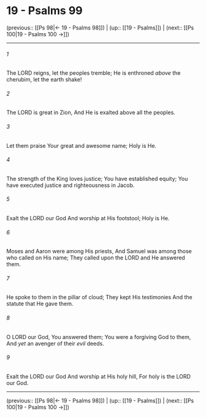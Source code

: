 # 19 - Psalms 99

(previous:: [[Ps 98|← 19 - Psalms 98]]) | (up:: [[19 - Psalms]]) | (next:: [[Ps 100|19 - Psalms 100 →]])

***


###### 1 
The LORD reigns, let the peoples tremble; He is enthroned _above_ the cherubim, let the earth shake! 

###### 2 
The LORD is great in Zion, And He is exalted above all the peoples. 

###### 3 
Let them praise Your great and awesome name; Holy is He. 

###### 4 
The strength of the King loves justice; You have established equity; You have executed justice and righteousness in Jacob. 

###### 5 
Exalt the LORD our God And worship at His footstool; Holy is He. 

###### 6 
Moses and Aaron were among His priests, And Samuel was among those who called on His name; They called upon the LORD and He answered them. 

###### 7 
He spoke to them in the pillar of cloud; They kept His testimonies And the statute that He gave them. 

###### 8 
O LORD our God, You answered them; You were a forgiving God to them, And _yet_ an avenger of their _evil_ deeds. 

###### 9 
Exalt the LORD our God And worship at His holy hill, For holy is the LORD our God.

***

(previous:: [[Ps 98|← 19 - Psalms 98]]) | (up:: [[19 - Psalms]]) | (next:: [[Ps 100|19 - Psalms 100 →]])
